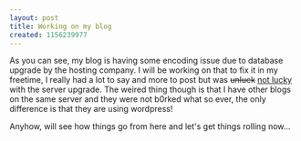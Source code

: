 ```yaml
---
layout: post
title: Working on my blog
created: 1156239977
---
```

<div dir="ltr">As you can see, my blog is having some encoding issue due to database upgrade by the hosting company. I will be working on that to fix it in my freetime, I really had a lot to say and more to post but was <del>unluck</del> <ins>not lucky</ins> with the server upgrade. The weired thing though is that I have other blogs on the same server and they were not b0rked what so ever, the only difference is that they are using wordpress!

Anyhow, will see how things go from here and let's get things rolling now...
</div>
